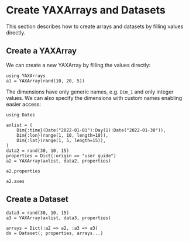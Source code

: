 # Create YAXArrays and Datasets

This section describes how to create arrays and datasets by filling values directly.

## Create a YAXArray

We can create a new YAXArray by filling the values directly:

````@example create
using YAXArrays
a1 = YAXArray(rand(10, 20, 5))
````

The dimensions have only generic names, e.g. `Dim_1` and only integer values.
We can also specify the dimensions with custom names enabling easier access:

````@example create
using Dates

axlist = (
    Dim{:time}(Date("2022-01-01"):Day(1):Date("2022-01-30")),
    Dim{:lon}(range(1, 10, length=10)),
    Dim{:lat}(range(1, 5, length=15)),
)
data2 = rand(30, 10, 15)
properties = Dict(:origin => "user guide")
a2 = YAXArray(axlist, data2, properties)
````

````@example create
a2.properties
````

````@example create
a2.axes
````

## Create a Dataset

````@example create
data3 = rand(30, 10, 15)
a3 = YAXArray(axlist, data3, properties)

arrays = Dict(:a2 => a2, :a3 => a3)
ds = Dataset(; properties, arrays...)
````